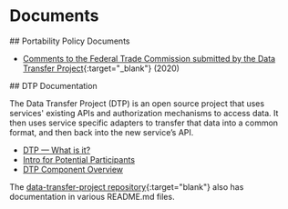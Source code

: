 # Documents

<article class="section" markdown="1">
## Portability Policy Documents

* [Comments to the Federal Trade Commission submitted by the Data Transfer Project](https://www.regulations.gov/document/FTC-2020-0062-0010){:target="_blank"} (2020)

</article>

<article class="section" markdown="1">
## DTP Documentation

The Data Transfer Project (DTP) is an open source project that uses services' existing APIs and authorization mechanisms to access data. It then uses service specific adapters to transfer that data into a common format, and then back into the new service’s API.

* [DTP &mdash; What is it?](/docs/dtp-what-is-it)
* [Intro for Potential Participants](/docs/dtp-intro-for-contributors)
* [DTP Component Overview](/docs/dtp-documentation) 

The [data-transfer-project repository](https://github.com/google/data-transfer-project){:target="blank"} also has documentation in various README.md files.
</article>
